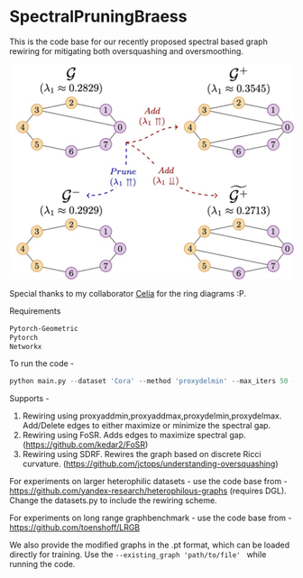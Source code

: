 # SpectralPruningBraess
This is the code base for our recently proposed spectral based graph rewiring for mitigating both oversquashing and oversmoothing.


![BraessRing](BraessRing.jpg)











Special thanks to my collaborator [Celia](https://github.com/celrm) for the ring diagrams :P.



Requirements

```
Pytorch-Geometric
Pytorch
Networkx
```

To run the code -

```Python
python main.py --dataset 'Cora' --method 'proxydelmin' --max_iters 50 --out 'Planetoid.csv' --existing_graph None
```

Supports -

1. Rewiring using proxyaddmin,proxyaddmax,proxydelmin,proxydelmax. Add/Delete edges to either maximize or minimize the spectral gap.
2. Rewiring using FoSR. Adds edges to maximize spectral gap. (https://github.com/kedar2/FoSR)
3. Rewiring using SDRF. Rewires the graph based on discrete Ricci curvature. (https://github.com/jctops/understanding-oversquashing)

For experiments on larger heterophilic datasets - use the code base from - https://github.com/yandex-research/heterophilous-graphs (requires DGL). Change the datasets.py to include the rewiring scheme.

For experiments on long range graphbenchmark - use the code base from - https://github.com/toenshoff/LRGB 

We also provide the modified graphs in the .pt format, which can be loaded directly for training. Use the ```--existing_graph 'path/to/file' ``` while running the code.





